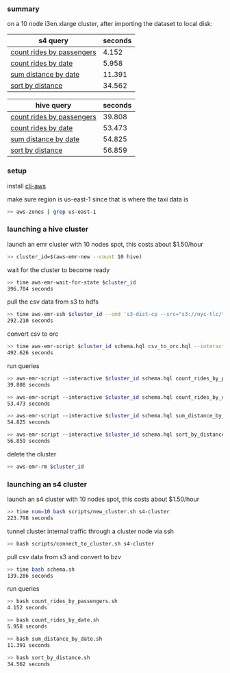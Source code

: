 ### summary

on a 10 node i3en.xlarge cluster, after importing the dataset to local disk:

| s4 query | seconds |
| --- | --- |
| [count rides by passengers](./count_rides_by_passengers.sh) | 4.152 |
| [count rides by date](./count_rides_by_date.sh) | 5.958 |
| [sum distance by date](./sum_distance_by_date.sh) | 11.391 |
| [sort by distance](./sort_by_distance.sh) | 34.562 |

| hive query | seconds |
| --- | --- |
| [count rides by passengers](./count_rides_by_passengers.hql) | 39.808 |
| [count rides by date](./count_rides_by_date.hql) | 53.473 |
| [sum distance by date](./sum_distance_by_date.hql) | 54.825 |
| [sort by distance](./sort_by_distance.hql) | 56.859 |

### setup

install [cli-aws](https://github.com/nathants/cli-aws#installation)

make sure region is us-east-1 since that is where the taxi data is
```bash
>> aws-zones | grep us-east-1
```

### launching a hive cluster

launch an emr cluster with 10 nodes spot, this costs about $1.50/hour
```bash
>> cluster_id=$(aws-emr-new --count 10 hive)
```

wait for the cluster to become ready
```bash
>> time aws-emr-wait-for-state $cluster_id
396.704 seconds
```

pull the csv data from s3 to hdfs
```bash
>> time aws-emr-ssh $cluster_id --cmd 's3-dist-cp --src="s3://nyc-tlc/trip data/" --srcPattern=".*yellow.*" --dest=/taxi_csv/'
292.210 seconds
```

convert csv to orc
```bash
>> time aws-emr-script $cluster_id schema.hql csv_to_orc.hql --interactive
492.626 seconds
```

run queries
```bash
>> aws-emr-script --interactive $cluster_id schema.hql count_rides_by_passengers.hql
39.808 seconds

>> aws-emr-script --interactive $cluster_id schema.hql count_rides_by_date.hql
53.473 seconds

>> aws-emr-script --interactive $cluster_id schema.hql sum_distance_by_date.hql
54.825 seconds

>> aws-emr-script --interactive $cluster_id schema.hql sort_by_distance.hql
56.859 seconds
```

delete the cluster
```bash
>> aws-emr-rm $cluster_id
```

### launching an s4 cluster

launch an s4 cluster with 10 nodes spot, this costs about $1.50/hour
```bash
>> time num=10 bash scripts/new_cluster.sh s4-cluster
223.798 seconds
```

tunnel cluster internal traffic through a cluster node via ssh
```bash
>> bash scripts/connect_to_cluster.sh s4-cluster
```

pull csv data from s3 and convert to bzv
```bash
>> time bash schema.sh
139.286 seconds
```

run queries
```bash
>> bash count_rides_by_passengers.sh
4.152 seconds

>> bash count_rides_by_date.sh
5.958 seconds

>> bash sum_distance_by_date.sh
11.391 seconds

>> bash sort_by_distance.sh
34.562 seconds
```
